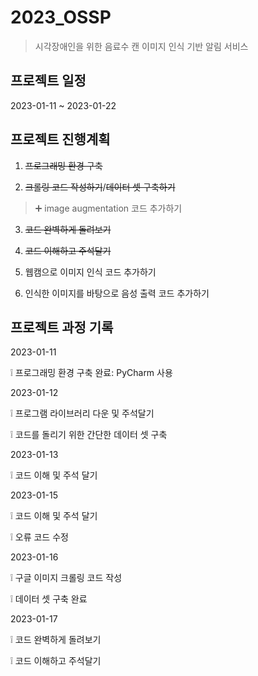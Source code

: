 # 2023_OSSP

> 시각장애인을 위한 음료수 캔 이미지 인식 기반 알림 서비스

## 프로젝트 일정

2023-01-11 ~ 2023-01-22

## 프로젝트 진행계획

1. ~~프로그래밍 환경 구축~~

2. ~~크롤링 코드 작성하기~~/~~데이터 셋 구축하기~~

> ➕ image augmentation 코드 추가하기

3. ~~코드 완벽하게 돌려보기~~

4. ~~코드 이해하고 주석달기~~

5. 웹캠으로 이미지 인식 코드 추가하기

6. 인식한 이미지를 바탕으로 음성 출력 코드 추가하기

## 프로젝트 과정 기록

2023-01-11

❕ 프로그래밍 환경 구축 완료: PyCharm 사용

2023-01-12

❕ 프로그램 라이브러리 다운 및 주석달기

❕ 코드를 돌리기 위한 간단한 데이터 셋 구축

2023-01-13

❕ 코드 이해 및 주석 달기

2023-01-15

❕ 코드 이해 및 주석 달기

❕ 오류 코드 수정

2023-01-16

❕ 구글 이미지 크롤링 코드 작성

❕ 데이터 셋 구축 완료

2023-01-17

❕ 코드 완벽하게 돌려보기

❕ 코드 이해하고 주석달기


